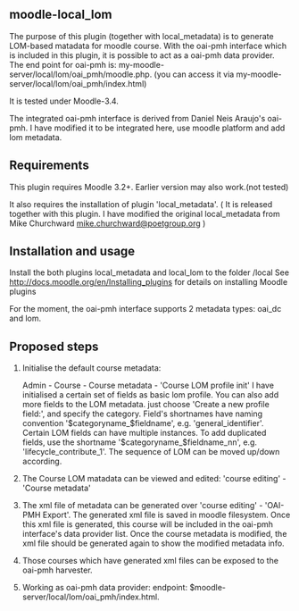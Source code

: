 moodle-local_lom
-------------------
The purpose of this plugin (together with local_metadata) is to generate LOM-based matadata for moodle course. With the oai-pmh interface which is included in this 
plugin, it is possible to act as a oai-pmh data provider. The end point for oai-pmh is: my-moodle-server/local/lom/oai_pmh/moodle.php. (you can access it via
my-moodle-server/local/lom/oai_pmh/index.html)

It is tested under Moodle-3.4.

The integrated oai-pmh interface is derived from Daniel Neis Araujo's oai-pmh. I have modified it to be integrated here, use moodle platform and add lom metadata.

Requirements
------------

This plugin requires Moodle 3.2+. Earlier version may also work.(not tested) 

It also requires the installation of plugin 'local_metadata'. ( It is released together with this plugin. I have modified the original local_metadata from 
Mike Churchward <mike.churchward@poetgroup.org> )


Installation and usage
----------------------
Install the both plugins local_metadata and local_lom to the folder /local
See http://docs.moodle.org/en/Installing_plugins for details on installing Moodle plugins

For the moment, the oai-pmh interface supports 2 metadata types: oai_dc and lom.


Proposed steps
--------------
1. Initialise the default course metadata:  

   Admin - Course - Course metadata - 'Course LOM profile init'
   I have initialised a certain set of fields as basic lom profile.
   You can also add more fields to the LOM metadata. just choose 'Create a new profile field:', and specify the category.
   Field's shortnames have naming convention '$categoryname_$fieldname', e.g. 'general_identifier'.
   Certain LOM fields can have multiple instances. To add duplicated fields, use the shortname '$categoryname_$fieldname_nn', e.g. 'lifecycle_contribute_1'.
   The sequence of LOM can be moved up/down according.
  
2. The Course LOM matadata can be viewed and edited: 'course editing' - 'Course metadata'

3. The xml file of metadata can be generated over 'course editing' - 'OAI-PMH Export'. 
   The generated xml file is saved in moodle filesystem. Once this xml file is generated, this course will be included in the oai-pmh interface's data provider list.
   Once the course metadata is modified, the xml file should be generated again to show the modified metadata info.

4. Those courses which have generated xml files can be exposed to the oai-pmh harvester.

5. Working as oai-pmh data provider: 
   endpoint: $moodle-server/local/lom/oai_pmh/index.html.
   



